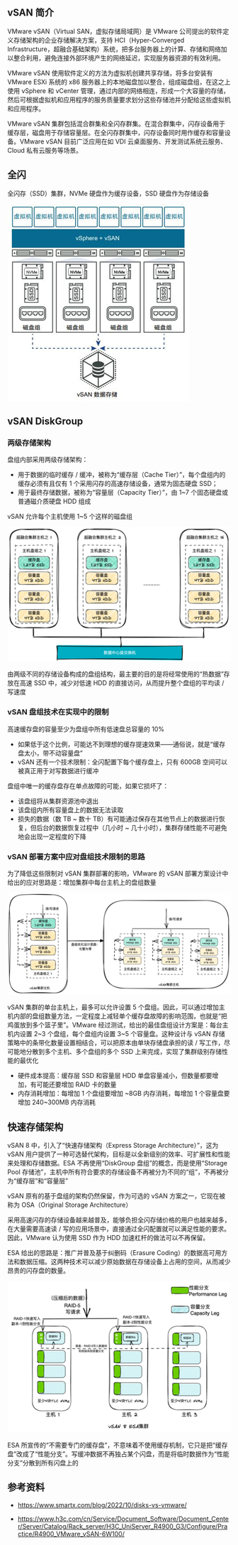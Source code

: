 ## vSAN 简介

VMware vSAN（Virtual SAN，虚拟存储局域网）是 VMware 公司提出的软件定义存储架构的企业存储解决方案，支持 HCI（Hyper-Converged Infrastructure，超融合基础架构）系统，把多台服务器上的计算、存储和网络加以整合利用，避免连接外部环境产生的网络延迟，实现服务器资源的有效利用。

VMware vSAN 使用软件定义的方法为虚拟机创建共享存储，将多台安装有 VMware ESXi 系统的 x86 服务器上的本地磁盘加以整合，组成磁盘组，在这之上使用 vSphere 和 vCenter 管理，通过内部的网络相连，形成一个大容量的存储，然后可根据虚拟机和应用程序的服务质量要求划分这些存储池并分配给这些虚拟机和应用程序。

VMware vSAN 集群包括混合群集和全闪存群集。在混合群集中，闪存设备用于缓存层，磁盘用于存储容量层。在全闪存群集中，闪存设备同时用作缓存和容量设备。VMware vSAN 目前广泛应用在如 VDI 云桌面服务、开发测试系统云服务、Cloud 私有云服务等场景。

## 全闪

全闪存（SSD）集群，NVMe 硬盘作为缓存设备，SSD 硬盘作为存储设备

![img](./.assets/vSAN/20210111_5498286_image003_1373905_30005_0.jpg)

## vSAN DiskGroup

### 两级存储架构

盘组内部采用两级存储架构：

- 用于数据的临时缓存 / 缓冲，被称为“缓存层（Cache Tier）”，每个盘组内的缓存必须有且仅有 1 个采用闪存的高速存储设备，通常为固态硬盘 SSD；
- 用于最终存储数据，被称为“容量层（Capacity Tier）”，由 1~7 个固态硬盘或普通磁介质硬盘 HDD 组成

vSAN 允许每个主机使用 1~5 个这样的磁盘组

![img](./.assets/vSAN/1.png)

由两级不同的存储设备构成的盘组结构，最主要的目的是将经常使用的“热数据”存放在高速 SSD 中，减少对低速 HDD 的直接访问，从而提升整个盘组的平均读 / 写速度

### vSAN 盘组技术在实现中的限制

高速缓存盘的容量至少为盘组中所有低速盘总容量的 10%

- 如果低于这个比例，可能达不到理想的缓存提速效果——通俗说，就是“缓存盘太小，带不动容量盘”
- vSAN 还有一个技术限制：全闪配置下每个缓存盘上，只有 600GB 空间可以被真正用于对写数据进行缓冲

盘组中唯一的缓存盘存在单点故障的可能，如果它损坏了：

- 该盘组将从集群资源池中退出
- 该盘组内所有容量盘上的数据无法读取
- 损失的数据（数 TB ~ 数十 TB）有可能通过保存在其他节点上的数据进行恢复，但后台的数据恢复过程中（几小时 ~ 几十小时），集群存储性能不可避免地会出现一定程度的下降

### vSAN 部署方案中应对盘组技术限制的思路

为了降低这些限制对 vSAN 集群部署的影响，VMware 的 vSAN 部署方案设计中给出的应对思路是：增加集群中每台主机上的盘组数量

![img](./.assets/vSAN/2.png)

vSAN 集群的单台主机上，最多可以允许设置 5 个盘组。因此，可以通过增加主机内部的盘组数量方法，一定程度上减轻单个缓存盘故障的影响范围，也就是“把鸡蛋放到多个篮子里”。VMware 经过测试，给出的最佳盘组设计方案是：每台主机内设置 2~3 个盘组，每个盘组内设置 3~5 个容量盘。这种设计与 vSAN 存储策略中的条带化数量设置相结合，可以把原本由单块存储盘承担的读 / 写工作，尽可能地分散到多个主机、多个盘组的多个 SSD 上来完成，实现了集群级别存储性能的最优化

- 硬件成本提高：缓存层 SSD 和容量层 HDD 单盘容量减小，但数量都要增加，有可能还要增加 RAID 卡的数量
- 内存消耗增加：每增加 1 个盘组要增加 ~8GB 内存消耗，每增加 1 个容量盘要增加 240~300MB 内存消耗

## 快速存储架构

vSAN 8 中，引入了“快速存储架构（Express Storage Architecture）”，这为 vSAN 用户提供了一种可选替代架构，目标是以全新级别的效率、可扩展性和性能来处理和存储数据。ESA 不再使用“DiskGroup 盘组”的概念，而是使用“Storage Pool 存储池”，主机中所有符合要求的存储设备不再被分为不同的“组”，不再被分为“缓存层”和“容量层”

vSAN 原有的基于盘组的架构仍然保留，作为可选的 vSAN 方案之一，它现在被称为 OSA（Original Storage Architecture）

采用高速闪存的存储设备越来越普及，能够负担全闪存储价格的用户也越来越多，在大量需要高速读 / 写的应用场景中，直接通过全闪配置就可以满足性能的要求。因此，VMware 认为使用 SSD 作为 HDD 加速杠杆的做法可以不再保留。

ESA 给出的思路是：推广并普及基于纠删码（Erasure Coding）的数据高可用方法和数据压缩。这两种技术可以减少原始数据在存储设备上占用的空间，从而减少昂贵的闪存盘的数量。

![img](./.assets/vSAN/3.png)

ESA 所宣传的“不需要专门的缓存盘”，不意味着不使用缓存机制，它只是把“缓存盘”改成了“性能分支”。写缓冲数据不再独占某个闪盘，而是将临时数据作为“性能分支”分散到所有闪盘上的

## 参考资料

- <https://www.smartx.com/blog/2022/10/disks-vs-vmware/>

- <https://www.h3c.com/cn/Service/Document_Software/Document_Center/Server/Catalog/Rack_server/H3C_UniServer_R4900_G3/Configure/Practice/R4900_VMware_vSAN-6W100/>